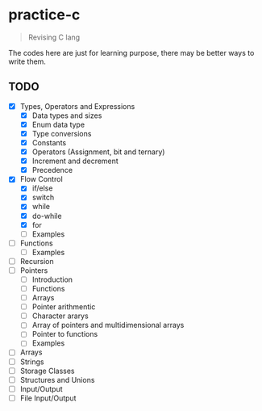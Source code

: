 # practice-c

> Revising C lang

The codes here are just for learning purpose, there may be better ways to write them.

TODO
---

- [x] Types, Operators and Expressions
  - [x] Data types and sizes
  - [x] Enum data type
  - [x] Type conversions
  - [x] Constants
  - [x] Operators (Assignment, bit and ternary)
  - [x] Increment and decrement
  - [x] Precedence
- [x] Flow Control
  - [x] if/else
  - [x] switch
  - [x] while
  - [x] do-while
  - [x] for
  - [ ] Examples
- [ ] Functions
  - [ ] Examples
- [ ] Recursion
- [ ] Pointers
  - [ ] Introduction
  - [ ] Functions
  - [ ] Arrays
  - [ ] Pointer arithmentic
  - [ ] Character ararys
  - [ ] Array of pointers and multidimensional arrays
  - [ ] Pointer to functions
  - [ ] Examples
- [ ] Arrays
- [ ] Strings
- [ ] Storage Classes
- [ ] Structures and Unions
- [ ] Input/Output
- [ ] File Input/Output
